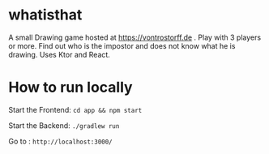 # whatisthat

A small Drawing game hosted at https://vontrostorff.de . Play with 3 players or more. Find out who is the impostor and does not know what he is drawing. Uses Ktor and React.

# How to run locally

Start the Frontend: `cd app && npm start`

Start the Backend: `./gradlew run`

Go to : `http://localhost:3000/`
